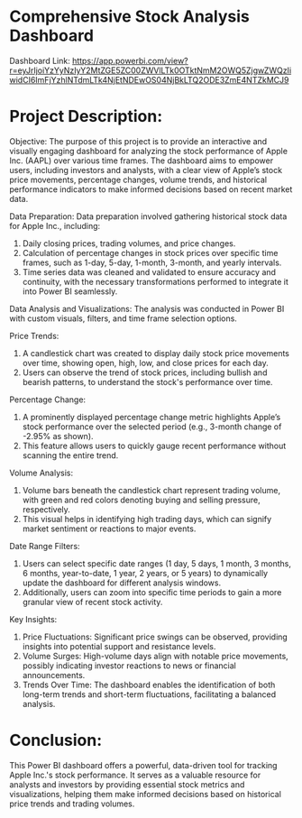  <h1>Comprehensive Stock Analysis Dashboard</h1>

Dashboard Link: https://app.powerbi.com/view?r=eyJrIjoiYzYyNzIyY2MtZGE5ZC00ZWVlLTk0OTktNmM2OWQ5ZjgwZWQzIiwidCI6ImFjYzhlNTdmLTk4NjEtNDEwOS04NjBkLTQ2ODE3ZmE4NTZkMCJ9

<h1>Project Description:</h1>

Objective:
The purpose of this project is to provide an interactive and visually engaging dashboard for analyzing the stock performance of Apple Inc. (AAPL) over various time frames. The dashboard aims to empower users, including investors and analysts, with a clear view of Apple’s stock price movements, percentage changes, volume trends, and historical performance indicators to make informed decisions based on recent market data.

Data Preparation:
Data preparation involved gathering historical stock data for Apple Inc., including:

1. Daily closing prices, trading volumes, and price changes.
2. Calculation of percentage changes in stock prices over specific time frames, such as 1-day, 5-day, 1-month, 3-month, and yearly intervals.
3. Time series data was cleaned and validated to ensure accuracy and continuity, with the necessary transformations performed to integrate it into   Power BI seamlessly.

Data Analysis and Visualizations:
The analysis was conducted in Power BI with custom visuals, filters, and time frame selection options.

Price Trends:
1. A candlestick chart was created to display daily stock price movements over time, showing open, high, low, and close prices for each day.
2. Users can observe the trend of stock prices, including bullish and bearish patterns, to understand the stock's performance over time.

Percentage Change:
1. A prominently displayed percentage change metric highlights Apple’s stock performance over the selected period (e.g., 3-month change of -2.95% as shown).
2. This feature allows users to quickly gauge recent performance without scanning the entire trend.

Volume Analysis:
1. Volume bars beneath the candlestick chart represent trading volume, with green and red colors denoting buying and selling pressure, respectively.
2. This visual helps in identifying high trading days, which can signify market sentiment or reactions to major events.

Date Range Filters:
1. Users can select specific date ranges (1 day, 5 days, 1 month, 3 months, 6 months, year-to-date, 1 year, 2 years, or 5 years) to dynamically update the dashboard for different analysis windows.
2. Additionally, users can zoom into specific time periods to gain a more granular view of recent stock activity.

Key Insights:
1. Price Fluctuations: Significant price swings can be observed, providing insights into potential support and resistance levels.
2. Volume Surges: High-volume days align with notable price movements, possibly indicating investor reactions to news or financial announcements.
3. Trends Over Time: The dashboard enables the identification of both long-term trends and short-term fluctuations, facilitating a balanced analysis.

<h1>Conclusion:</h1>
This Power BI dashboard offers a powerful, data-driven tool for tracking Apple Inc.'s stock performance. It serves as a valuable resource for analysts and investors by providing essential stock metrics and visualizations, helping them make informed decisions based on historical price trends and trading volumes.